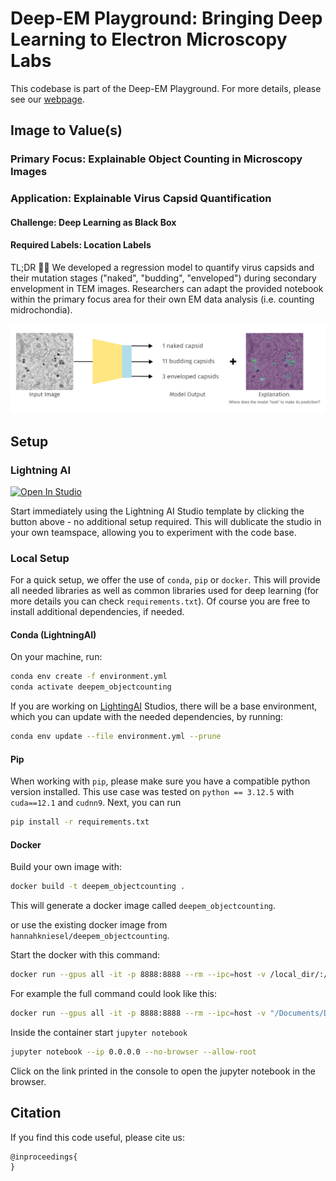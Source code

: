 # Deep-EM Playground: Bringing Deep Learning to Electron Microscopy Labs

This codebase is part of the Deep-EM Playground. For more details, please see our [webpage](https://viscom-ulm.github.io/DeepEM/).


## Image to Value(s)


### Primary Focus: Explainable Object Counting in Microscopy Images
### Application: Explainable Virus Capsid Quantification
#### Challenge: Deep Learning as Black Box
#### Required Labels: Location Labels


TL;DR 🧬✨ We developed a regression model to quantify virus capsids and their mutation stages ("naked", "budding", "enveloped") during secondary envelopment in TEM images. Researchers can adapt the provided notebook within the primary focus area for their own EM data analysis (i.e. counting midrochondia).

![Teaser](./images/Teaser.png)

## Setup

### Lightning AI
<a target="_blank"
href="https://lightning.ai/hannah-kniesel/studios/deepem-explainable-object-counting-in-microscopy-images">
<img src="https://pl-bolts-doc-images.s3.us-east-2.amazonaws.com/app-2/studio-badge.svg"
    alt="Open In Studio" />
</a>

Start immediately using the Lightning AI Studio template by clicking the button above - no additional setup required. This will dublicate the studio in your own teamspace, allowing you to experiment with the code base.

### Local Setup 
For a quick setup, we offer the use of `conda`, `pip` or `docker`. This will provide all needed libraries as well as common libraries used for deep learning (for more details you can check `requirements.txt`). Of course you are free to install additional dependencies, if needed.  

#### Conda (LightningAI)
On your machine, run:
```bash
conda env create -f environment.yml
conda activate deepem_objectcounting
```

If you are working on [LightingAI](https://lightning.ai/) Studios, there will be a base environment, which you can update with the needed dependencies, by running: 
```bash
conda env update --file environment.yml --prune
```

#### Pip
When working with `pip`, please make sure you have a compatible python version installed. This use case was tested on `python == 3.12.5` with `cuda==12.1` and `cudnn9`.
Next, you can run
```bash
pip install -r requirements.txt
```

#### Docker
Build your own image with: 
```bash 
docker build -t deepem_objectcounting .
```
This will generate a docker image called `deepem_objectcounting`. 

or use the existing docker image from `hannahkniesel/deepem_objectcounting`. 

Start the docker with this command: 
```bash
docker run --gpus all -it -p 8888:8888 --rm --ipc=host -v /local_dir/:/workspace/ --name <container-name> <image-name> bash
```
For example the full command could look like this: 
```bash
docker run --gpus all -it -p 8888:8888 --rm --ipc=host -v "/Documents/DeepEM-Explainable-Object-Counting/":/workspace/ --name deepem hannahkniesel/deepem_objectcounting bash 
```

Inside the container start `jupyter notebook`
```bash
jupyter notebook --ip 0.0.0.0 --no-browser --allow-root
```
Click on the link printed in the console to open the jupyter notebook in the browser.



## Citation

If you find this code useful, please cite us: 

    @inproceedings{
    }